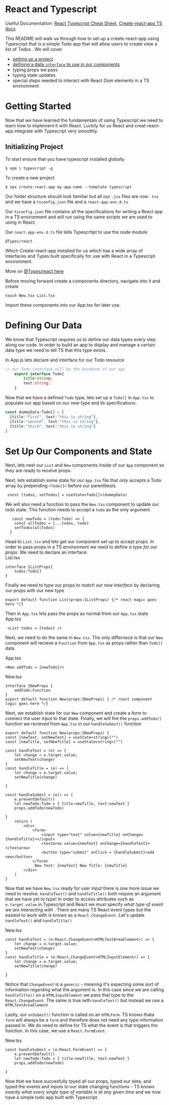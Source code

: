 # React and Typescript
Useful Documentation: [React Typescript Cheat Sheet](https://github.com/typescript-cheatsheets/react#reacttypescript-cheatsheets), [Create-react-app TS docs](https://create-react-app.dev/docs/adding-typescript/#getting-started-with-typescript-and-react)


This README will walk us through how to set up a create-react-app using Typescirpt that is a simple Todo app that will allow users to create view a list of Todos .
We will cover 
 * [setting up a project](#getting-started) 
 * [defining a data `interface` to use in our components](#defining-our-data)
 * typing props we pass
 * typing state updates 
 * special steps needed to interact with React Dom elements in a TS environment

# Getting Started
Now that we have learned the fundamentals of using Typescript we need to learn how to implement it with React.  Luckily for us React and creat-react-app integrate with Typescript very smoothly.

## Initializing Project
To start ensure that you have typescript installed globally

    $ npm i typescript -g

To create a new project 
    
    $ npx create-react-app my-app-name --template typescript

Our folder structure should look familiar but all our `.jsx` files are now `.tsx`
and we have a `tsconfig.json` file and a `react-app-env.d.ts`

Our `tsconfig.json` file contains all the specifications for writing a React app in a TS environment and will run using the same scripts we are used to using in React.  

Our `react-app-env.d.ts` file tells Typescrtipt to use the node module

    @Types/react

Which Create-react-app installed for us which has a wide array of Interfaces and Types built specifically for use with React in a Typescript environment.

More on [@Types/react here](https://github.com/DefinitelyTyped/DefinitelyTyped/tree/master/types/react)

Before moving forward create a components directory, navigate into it and create 

    touch New.tsx List.tsx

Import these components into our App.tsx for later use.

# Defining Our Data

We know that Typescript requires us to define our data types every step along our code.  In order to build an app to display and manage a certain data type we need to tell TS that this type exists.  

In App.js lets declare and interface for our Todo resource

```ts
// our Todo interface will be the backbone of our app
    export interface Todo{
        title:string;
        text:string;
    }
```

Now that we have a defined `Todo` type, lets set up a `Todo[]`  in `App.tsx` to populate our app based on our new type and its specifications.

```ts
const dummyData:Todo[] = [
  {title:"first", text:"this is string"},
  {title:"second", text:"this is string"},
  {title:"third", text:"this is string"}
]
```

# Set Up Our Components and State 
Next, lets nest our `List` and `New` components inside of our `App` component so they are ready to receive props.

Next, lets establish some state for our `App.tsx` file that <em> only </em> accepts a Todo array  by prepending `<Todo[]>` before our parenthesis.  
```TS
 const [todos, setTodos] = useState<Todo[]>(dummyData)
 ```
We will also need a function to pass the `New.tsx` component to update our todo state.  This function needs to accept a `todo` as the only argument.
```TS   
   const newTodo = (todo:Todo) => {
    const allTodos = [...todos, todo] 
    setTodos(allTodos)
  }
```

Head to `List.tsx` and lets get our component set up to accept props.  In order to pass props in a TS environment we need to define <em>a type for our props</em>.
We need to declare an interface:  
List.tsx
```TS
interface IListProps{
    todos:Todo[]
}
```
Finally we need to type our props <em> to match our new interface </em> by declaring our props with our new type
```TS
export default function List(props:IListProps) {/* react magic goes here */}
```
Then in `App.tsx` lets pass the props as normal from our `App.tsx` state
App.tsx
```TS
 <List todos = {todos} />
```

Next, we need to do the same in `New.tsx`.  The only differnece is that our `New` component will recieve a `Function` from `App.tsx` as props rather than `Todo[]` data

App.tsx

```TS
<New addTodo = {newTodo}/>
```
New.tsx

```TS
interface INewProps {
    addTodo:Function
}
export default function New(props:INewProps) { /* react component logic goes here */}
```

Next, we establish state for our `New` component and create a form to connect the user input to that state.  Finally, we will fire the `props.addTodo()` function we recieved from `App.tsx` in our `handleSubmit()` function

```TS
export default function New(props:INewProps) {
const [newText, setNewText] = useState<string>("")
const [newTitle, setNewTitle] = useState<string>("")

const handleText = (e) => {
    let change = e.target.value;
    setNewText(change)
}
const handleTitle = (e) => {
    let change = e.target.value;
    setNewTitle(change)

}

const handleSubmit = (e)) => {
    e.preventDefault()
    let newTodo:Todo = { title:newTitle, text:newText }
    props.addTodo(newTodo)

}
    return (
        <div>
            <form>
                <input type="text" value={newTitle} onChange={handleTitle}></input>
                <textarea value={newText} onChange={handleText}></textarea>
                <button type="submit" onClick = {handleSubmit}>add new</button>
            </form>
             New Text: {newText} New Title: {newTitle}
        </div>
    )
}
```

Now that we have `New.tsx` ready for user input there is one more issue we need to resolve.  `handleText()` and `handleTitle()` both require an argument that we have yet to type!  In order to access attributes such as `e.target.value` in Typescript and React we must specify <em> what type of event  we are interacting with </em>.  There are many TS React event types but the easiest to work with is known as a `React.ChangeEvent`.  Let's update  `handleText()` and `handleTitle()`

New.tsx

```TS
const handleText = (e:React.ChangeEvent<HTMLTextAreaElement>) => {
    let change = e.target.value;
    setNewText(change)
}
const handleTitle = (e:React.ChangeEvent<HTMLInputElement>) => {
    let change = e.target.value;
    setNewTitle(change)

}
```

Notice that `ChangeEvent` is a `generic` - meaning it's expecting some sort of information regarding what the argument is.  In this case since we are calling `handleTitle()` on a `HTMLInputElement` we pass that type to the `React.ChangeEvent`.  The same is true iwth `handleText()` but instead we use a `HTMLTextAreaElement`

Lastly, our `onSubmit()` function is called on an `HTMLForm`.  TS knows thata `form` will always be a `form` and therefore does not need any type information passed in.  We do need to define for TS what the event is that triggers the function.  In this case, we use a `React.FormEvent`.

New.tsx

```TS
const handleSubmit = (e:React.FormEvent) => {
    e.preventDefault()
    let newTodo:Todo = { title:newTitle, text:newText }
    props.addTodo(newTodo)

}
```

Now that we have succesfully tpyed all our props, typed our data, and typed the events and inputs to our state changing functions - TS knows <em> exactly what every single type of variable is at any given time </em> and we now have a simple todo app built with Typescript.






